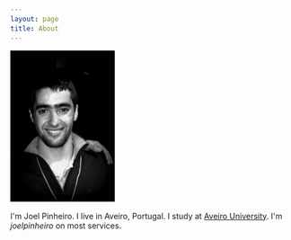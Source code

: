 ```yaml
---
layout: page
title: About
---
```


<img src="/public/current_picture.jpg" alt="color photo ftl" width="186" height="269" />

<p>I'm Joel Pinheiro. I live in Aveiro, Portugal. I study at <a href="http://www.ua.pt">Aveiro University</a>.  I'm <em>joelpinheiro</em> on most services.</p>
